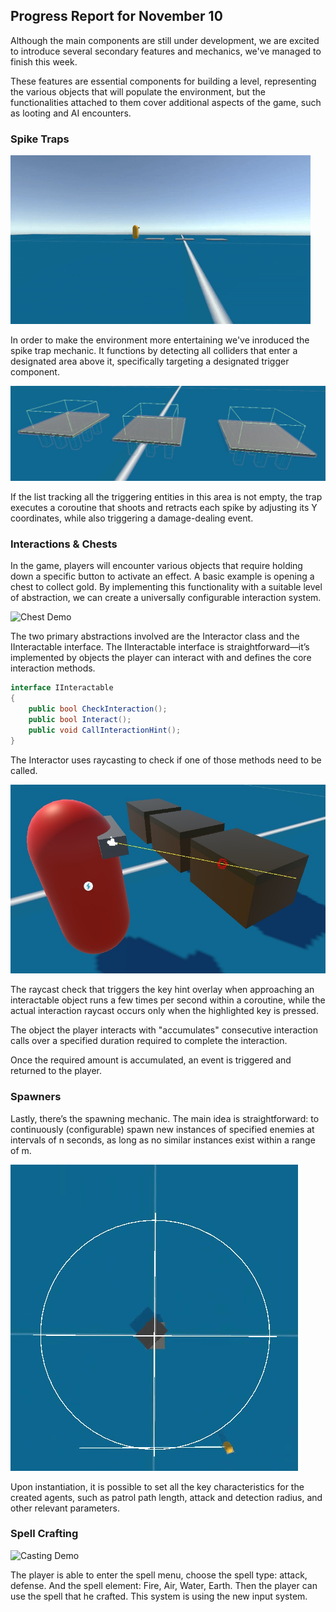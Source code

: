 ## Progress Report for November 10

Although the main components are still under development, we are excited to introduce several secondary features and mechanics, we've managed to finish this week.

These features are essential components for building a level, representing the various objects that will populate the environment, but the functionalities attached to them cover additional aspects of the game, such as looting and AI encounters.

### Spike Traps

![Trap Demo](../materials/its_a_trap.gif)

In order to make the environment more entertaining we've inroduced the spike trap mechanic. It functions by detecting all colliders that enter a designated area above it, specifically targeting a designated trigger component.

![Trap Triger](../materials/its_a_trap.jpg)

If the list tracking all the triggering entities in this area is not empty, the trap executes a coroutine that shoots and retracts each spike by adjusting its Y coordinates, while also triggering a damage-dealing event.

### Interactions & Chests

In the game, players will encounter various objects that require holding down a specific button to activate an effect. A basic example is opening a chest to collect gold. By implementing this functionality with a suitable level of abstraction, we can create a universally configurable interaction system.

![Chest Demo](../materials/chest.gif)

The two primary abstractions involved are the Interactor class and the IInteractable interface. The IInteractable interface is straightforward—it’s implemented by objects the player can interact with and defines the core interaction methods.

```C#
interface IInteractable
{
    public bool CheckInteraction();
    public bool Interact();
    public void CallInteractionHint();
}
```

The Interactor uses raycasting to check if one of those methods need to be called.

![Chest Interaction](../materials/chest.jpg)

The raycast check that triggers the key hint overlay when approaching an interactable object runs a few times per second within a coroutine, while the actual interaction raycast occurs only when the highlighted key is pressed.

The object the player interacts with "accumulates" consecutive interaction calls over a specified duration required to complete the interaction.

Once the required amount is accumulated, an event is triggered and returned to the player.

### Spawners

Lastly, there’s the spawning mechanic. The main idea is straightforward: to continuously (configurable) spawn new instances of specified enemies at intervals of n seconds, as long as no similar instances exist within a range of m.

![Spawner Demo](../materials/spawner.gif)

Upon instantiation, it is possible to set all the key characteristics for the created agents, such as patrol path length, attack and detection radius, and other relevant parameters.

### Spell Crafting

![Casting Demo](../materials/casting.gif)
 
The player is able to enter the spell menu, choose the spell type: attack, defense. And the spell element: Fire, Air, Water, Earth. Then the player can use the spell that he crafted. This system is using the new input system.
